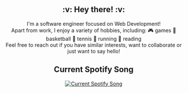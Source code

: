 <div align="center">
  <h2>:v: Hey there! :v:</h2>
  I'm a software engineer focused on Web Development!
  <br>
  Apart from work, I enjoy a variety of hobbies, including: 🎮 games 🏀 basketball 🎾 tennis 🏃 running 📖 reading
  <br>
  Feel free to reach out if you have similar interests, want to collaborate or just want to say hello!
  <br>
</div>


<div align="center">
  <h2>Current Spotify Song</h2>
  <a href="https://github.com/tthn0/Spotify-Readme">
    <img
      src="https://coffeeboy.pythonanywhere.com"
      alt="Current Spotify Song"
      max-width="100%"
    />
  </a>
</div>
<!--
**phhuynh241/phhuynh241** is a ✨ _special_ ✨ repository because its `README.md` (this file) appears on your GitHub profile.

Here are some ideas to get you started:

- 🔭 I’m currently working on ...
- 🌱 I’m currently learning ...
- 👯 I’m looking to collaborate on ...
- 🤔 I’m looking for help with ...
- 💬 Ask me about ...
- 📫 How to reach me: ...
- 😄 Pronouns: ...
- ⚡ Fun fact: ...
-->

